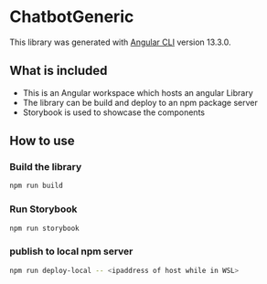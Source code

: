 # ChatbotGeneric

This library was generated with [Angular CLI](https://github.com/angular/angular-cli) version 13.3.0.

## What is included
* This is an Angular workspace which hosts an angular Library
* The library can be build and deploy to an npm package server
* Storybook is used to showcase the components

## How to use

### Build the library

``` bash
npm run build
```
### Run Storybook

``` bash
npm run storybook
```

### publish to local npm server

``` bash
npm run deploy-local -- <ipaddress of host while in WSL>
```
